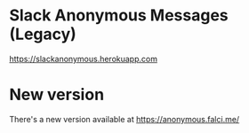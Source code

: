 # Slack Anonymous Messages (Legacy)

https://slackanonymous.herokuapp.com

# New version

There's a new version available at https://anonymous.falci.me/
